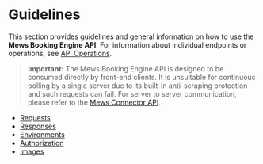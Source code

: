 # Guidelines

This section provides guidelines and general information on how to use the __Mews Booking Engine API__. For information about individual endpoints or operations, see [API Operations](../operations/README.md).

> **Important:** The Mews Booking Engine API is designed to be consumed directly by front-end clients. It is unsuitable for continuous polling by a single server due to its built-in anti-scraping protection and such requests can fail. For server to server communication, please refer to the [Mews Connector API](https://mews-systems.gitbook.io/connector-api/).

* [Requests](requests.md)
* [Responses](responses.md)
* [Environments](environments.md)
* [Authorization](authorization.md)
* [Images](images.md)
